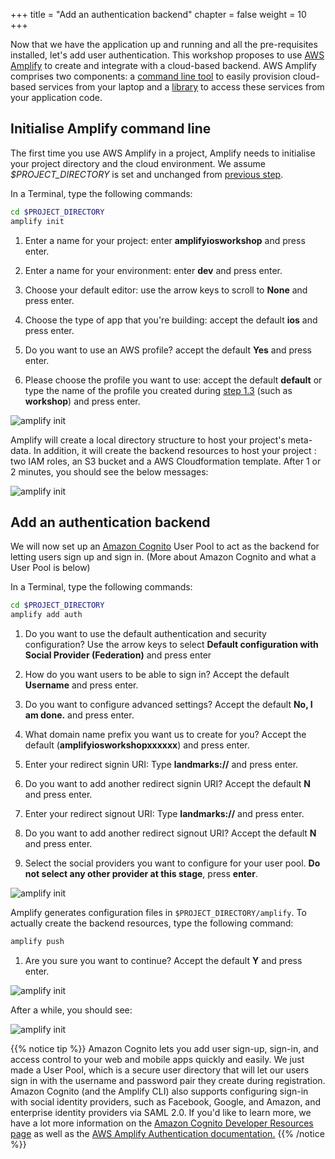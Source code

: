 +++
title = "Add an authentication backend"
chapter = false
weight = 10
+++

Now that we have the application up and running and all the pre-requisites installed, let's add user authentication.  This workshop proposes to use [AWS Amplify](https://aws.amazon.com/amplify/) to create and integrate with a cloud-based backend.  AWS Amplify comprises two components: a [command line tool](https://aws-amplify.github.io/docs/cli-toolchain/quickstart) to easily provision cloud-based services from your laptop and a [library](https://aws-amplify.github.io/docs/ios/start) to access these services from your application code.

## Initialise Amplify command line

The first time you use AWS Amplify in a project, Amplify needs to initialise your project directory and the cloud environment.  We assume *$PROJECT_DIRECTORY* is set and unchanged from [previous step](/20_getting_started/20_bootstrapping_the_app.html).

In a Terminal, type the following commands:

```bash
cd $PROJECT_DIRECTORY
amplify init
```

1. Enter a name for your project: enter **amplifyiosworkshop** and press enter.

1. Enter a name for your environment: enter **dev** and press enter.

1. Choose your default editor:  use the arrow keys to scroll to **None** and press enter.

1. Choose the type of app that you're building: accept the default **ios** and press enter.

1. Do you want to use an AWS profile? accept the default **Yes** and press enter.

1. Please choose the profile you want to use: accept the default **default** or type the name of the profile you created during [step 1.3](/10_prerequisites/30_configs.html#configuring-the-aws-command-line) (such as **workshop**) and press enter.

![amplify init](/images/30-10-amplify-init.png)

Amplify will create a local directory structure to host your project's meta-data.  In addition, it will create the backend resources to host your project : two IAM roles, an S3 bucket and a AWS Cloudformation template.  After 1 or 2 minutes, you should see the below messages:

![amplify init](/images/30-10-amplify-init-ok.png)

## Add an authentication backend

We will now set up an [Amazon Cognito](https://aws.amazon.com/cognito/) User Pool to act as the backend for letting users sign up and sign in. (More about Amazon Cognito and what a User Pool is below)

In a Terminal, type the following commands:

```bash
cd $PROJECT_DIRECTORY
amplify add auth
```

1. Do you want to use the default authentication and security configuration? Use the arrow keys to select **Default configuration with Social Provider (Federation)** and press enter

1. How do you want users to be able to sign in? Accept the default **Username** and press enter.

1. Do you want to configure advanced settings? Accept the default **No, I am done.** and press enter.

1. What domain name prefix you want us to create for you? Accept the default (**amplifyiosworkshopxxxxxx**) and press enter.

1. Enter your redirect signin URI: Type **landmarks://** and press enter.

1. Do you want to add another redirect signin URI? Accept the default **N** and press enter.

1. Enter your redirect signout URI: Type **landmarks://** and press enter.

1. Do you want to add another redirect signout URI? Accept the default **N** and press enter.

1. Select the social providers you want to configure for your user pool. **Do not select any other provider at this stage**, press **enter**.

![amplify init](/images/30-10-amplify-add-auth.png)

Amplify generates configuration files in `$PROJECT_DIRECTORY/amplify`. To actually create the backend resources, type the following command:

```bash
amplify push
```

1. Are you sure you want to continue? Accept the default **Y** and press enter.

![amplify init](/images/30-10-amplify-push-1.png)

After a while, you should see:

![amplify init](/images/30-10-amplify-push-2.png)

{{% notice tip %}}
Amazon Cognito lets you add user sign-up, sign-in, and access control to your web and mobile apps quickly and easily. We just made a User Pool, which is a secure user directory that will let our users sign in with the username and password pair they create during registration. Amazon Cognito (and the Amplify CLI) also supports configuring sign-in with social identity providers, such as Facebook, Google, and Amazon, and enterprise identity providers via SAML 2.0. If you'd like to learn more, we have a lot more information on the [Amazon Cognito Developer Resources page](https://aws.amazon.com/cognito/dev-resources/) as well as the [AWS Amplify Authentication documentation.](https://aws-amplify.github.io/docs/ios/authentication)
{{% /notice %}}
